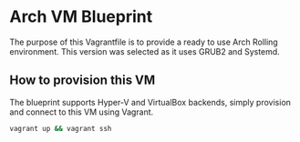 # Arch VM Blueprint

The purpose of this Vagrantfile is to provide a ready to use Arch Rolling environment. This version was selected as it uses GRUB2 and Systemd.

## How to provision this VM

The blueprint supports Hyper-V and VirtualBox backends, simply provision and connect to this VM using Vagrant.

```bash
vagrant up && vagrant ssh
```
